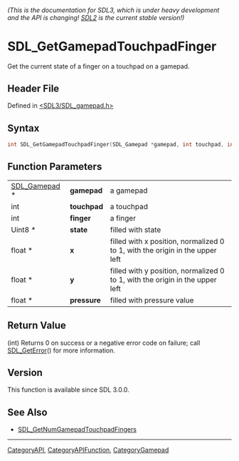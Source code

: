 ###### (This is the documentation for SDL3, which is under heavy development and the API is changing! [SDL2](https://wiki.libsdl.org/SDL2/) is the current stable version!)
# SDL_GetGamepadTouchpadFinger

Get the current state of a finger on a touchpad on a gamepad.

## Header File

Defined in [<SDL3/SDL_gamepad.h>](https://github.com/libsdl-org/SDL/blob/main/include/SDL3/SDL_gamepad.h)

## Syntax

```c
int SDL_GetGamepadTouchpadFinger(SDL_Gamepad *gamepad, int touchpad, int finger, Uint8 *state, float *x, float *y, float *pressure);
```

## Function Parameters

|                              |              |                                                                              |
| ---------------------------- | ------------ | ---------------------------------------------------------------------------- |
| [SDL_Gamepad](SDL_Gamepad) * | **gamepad**  | a gamepad                                                                    |
| int                          | **touchpad** | a touchpad                                                                   |
| int                          | **finger**   | a finger                                                                     |
| Uint8 *                      | **state**    | filled with state                                                            |
| float *                      | **x**        | filled with x position, normalized 0 to 1, with the origin in the upper left |
| float *                      | **y**        | filled with y position, normalized 0 to 1, with the origin in the upper left |
| float *                      | **pressure** | filled with pressure value                                                   |

## Return Value

(int) Returns 0 on success or a negative error code on failure; call
[SDL_GetError](SDL_GetError)() for more information.

## Version

This function is available since SDL 3.0.0.

## See Also

- [SDL_GetNumGamepadTouchpadFingers](SDL_GetNumGamepadTouchpadFingers)

----
[CategoryAPI](CategoryAPI), [CategoryAPIFunction](CategoryAPIFunction), [CategoryGamepad](CategoryGamepad)

